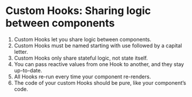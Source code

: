 # Custom Hooks: Sharing logic between components

1. Custom Hooks let you share logic between components.
2. Custom Hooks must be named starting with use followed by a capital letter.
3. Custom Hooks only share stateful logic, not state itself.
4. You can pass reactive values from one Hook to another, and they stay up-to-date.
5. All Hooks re-run every time your component re-renders.
6. The code of your custom Hooks should be pure, like your component’s code.
